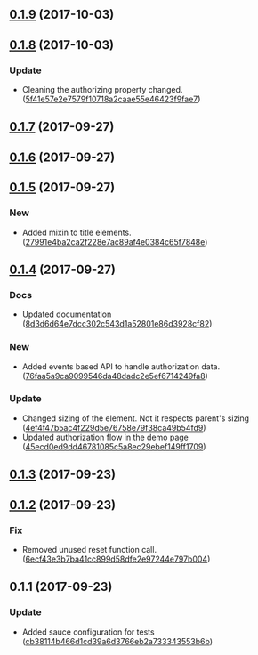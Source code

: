<a name="0.1.9"></a>
## [0.1.9](https://github.com/advanced-rest-client/google-drive-browser/compare/0.1.8...0.1.9) (2017-10-03)




<a name="0.1.8"></a>
## [0.1.8](https://github.com/advanced-rest-client/google-drive-browser/compare/0.1.7...0.1.8) (2017-10-03)


### Update

* Cleaning the authorizing property changed. ([5f41e57e2e7579f10718a2caae55e46423f9fae7](https://github.com/advanced-rest-client/google-drive-browser/commit/5f41e57e2e7579f10718a2caae55e46423f9fae7))



<a name="0.1.7"></a>
## [0.1.7](https://github.com/advanced-rest-client/google-drive-browser/compare/0.1.6...0.1.7) (2017-09-27)




<a name="0.1.6"></a>
## [0.1.6](https://github.com/advanced-rest-client/google-drive-browser/compare/0.1.5...0.1.6) (2017-09-27)




<a name="0.1.5"></a>
## [0.1.5](https://github.com/advanced-rest-client/google-drive-browser/compare/0.1.4...0.1.5) (2017-09-27)


### New

* Added mixin to title elements. ([27991e4ba2ca2f228e7ac89af4e0384c65f7848e](https://github.com/advanced-rest-client/google-drive-browser/commit/27991e4ba2ca2f228e7ac89af4e0384c65f7848e))



<a name="0.1.4"></a>
## [0.1.4](https://github.com/advanced-rest-client/google-drive-browser/compare/0.1.3...0.1.4) (2017-09-27)


### Docs

* Updated documentation ([8d3d6d64e7dcc302c543d1a52801e86d3928cf82](https://github.com/advanced-rest-client/google-drive-browser/commit/8d3d6d64e7dcc302c543d1a52801e86d3928cf82))

### New

* Added events based API to handle authorization data. ([76faa5a9ca9099546da48dadc2e5ef6714249fa8](https://github.com/advanced-rest-client/google-drive-browser/commit/76faa5a9ca9099546da48dadc2e5ef6714249fa8))

### Update

* Changed sizing of the element. Not it respects parent's sizing ([4ef4f47b5ac4f229d5e76758e79f38ca49b54fd9](https://github.com/advanced-rest-client/google-drive-browser/commit/4ef4f47b5ac4f229d5e76758e79f38ca49b54fd9))
* Updated authorization flow in the demo page ([45ecd0ed9dd46781085c5a8ec29ebef149ff1709](https://github.com/advanced-rest-client/google-drive-browser/commit/45ecd0ed9dd46781085c5a8ec29ebef149ff1709))



<a name="0.1.3"></a>
## [0.1.3](https://github.com/advanced-rest-client/google-drive-browser/compare/0.1.2...0.1.3) (2017-09-23)




<a name="0.1.2"></a>
## [0.1.2](https://github.com/advanced-rest-client/google-drive-browser/compare/0.1.1...0.1.2) (2017-09-23)


### Fix

* Removed unused reset function call. ([6ecf43e3b7ba41cc899d58dfe2e97244e797b004](https://github.com/advanced-rest-client/google-drive-browser/commit/6ecf43e3b7ba41cc899d58dfe2e97244e797b004))



<a name="0.1.1"></a>
## 0.1.1 (2017-09-23)


### Update

* Added sauce configuration for tests ([cb38114b466d1cd39a6d3766eb2a733343553b6b](https://github.com/advanced-rest-client/google-drive-browser/commit/cb38114b466d1cd39a6d3766eb2a733343553b6b))



